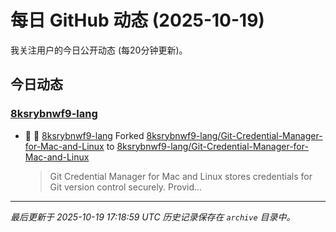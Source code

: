 # 每日 GitHub 动态 (2025-10-19)

我关注用户的今日公开动态 (每20分钟更新)。

## 今日动态

### [8ksrybnwf9-lang](https://github.com/8ksrybnwf9-lang)
- 🍴 👤 [8ksrybnwf9-lang](https://github.com/8ksrybnwf9-lang) Forked [8ksrybnwf9-lang/Git-Credential-Manager-for-Mac-and-Linux](https://github.com/8ksrybnwf9-lang/Git-Credential-Manager-for-Mac-and-Linux) to [8ksrybnwf9-lang/Git-Credential-Manager-for-Mac-and-Linux](https://github.com/8ksrybnwf9-lang/Git-Credential-Manager-for-Mac-and-Linux)
  > Git Credential Manager for Mac and Linux stores credentials for Git version control securely. Provid...


---
*最后更新于 2025-10-19 17:18:59 UTC*
*历史记录保存在 `archive` 目录中。*
